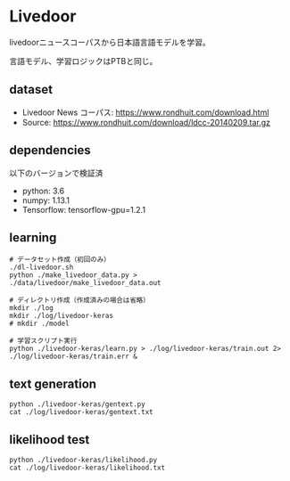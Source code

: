 # Livedoor
livedoorニュースコーパスから日本語言語モデルを学習。

言語モデル、学習ロジックはPTBと同じ。

## dataset
- Livedoor News コーパス: https://www.rondhuit.com/download.html
- Source: https://www.rondhuit.com/download/ldcc-20140209.tar.gz

## dependencies
以下のバージョンで検証済
- python: 3.6
- numpy: 1.13.1
- Tensorflow: tensorflow-gpu=1.2.1

## learning

```
# データセット作成（初回のみ）
./dl-livedoor.sh
python ./make_livedoor_data.py > ./data/livedoor/make_livedoor_data.out

# ディレクトリ作成（作成済みの場合は省略）
mkdir ./log
mkdir ./log/livedoor-keras
# mkdir ./model

# 学習スクリプト実行
python ./livedoor-keras/learn.py > ./log/livedoor-keras/train.out 2> ./log/livedoor-keras/train.err &
```

## text generation

```
python ./livedoor-keras/gentext.py
cat ./log/livedoor-keras/gentext.txt
```

## likelihood test

```
python ./livedoor-keras/likelihood.py
cat ./log/livedoor-keras/likelihood.txt
```

